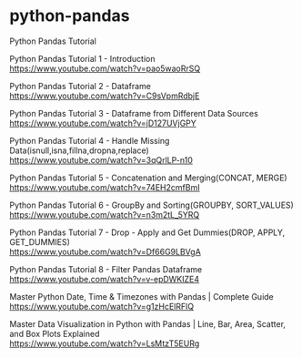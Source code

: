 # python-pandas
Python Pandas Tutorial

Python Pandas Tutorial 1 - Introduction
<br>https://www.youtube.com/watch?v=pao5waoRrSQ

Python Pandas Tutorial 2 - Dataframe
<br>https://www.youtube.com/watch?v=C9sVpmRdbjE

Python Pandas Tutorial 3 - Dataframe from Different Data Sources
<br>https://www.youtube.com/watch?v=jD127UVjGPY

Python Pandas Tutorial 4 - Handle Missing Data(isnull,isna,fillna,dropna,replace)
<br>https://www.youtube.com/watch?v=3qQrlLP-n10

Python Pandas Tutorial 5 - Concatenation and Merging(CONCAT, MERGE)
<br>https://www.youtube.com/watch?v=74EH2cmfBmI

Python Pandas Tutorial 6 - GroupBy and Sorting(GROUPBY, SORT_VALUES)
<br>https://www.youtube.com/watch?v=n3m2tL_5YRQ

Python Pandas Tutorial 7 - Drop - Apply and Get Dummies(DROP, APPLY, GET_DUMMIES)
<br>https://www.youtube.com/watch?v=Df66G9LBVgA

Python Pandas Tutorial 8 - Filter Pandas Dataframe
<br>https://www.youtube.com/watch?v=v-epDWKIZE4

Master Python Date, Time & Timezones with Pandas | Complete Guide
<br>https://www.youtube.com/watch?v=g1zHcElRFlQ

Master Data Visualization in Python with Pandas | Line, Bar, Area, Scatter, and Box Plots Explained
<br>https://www.youtube.com/watch?v=LsMtzT5EURg

